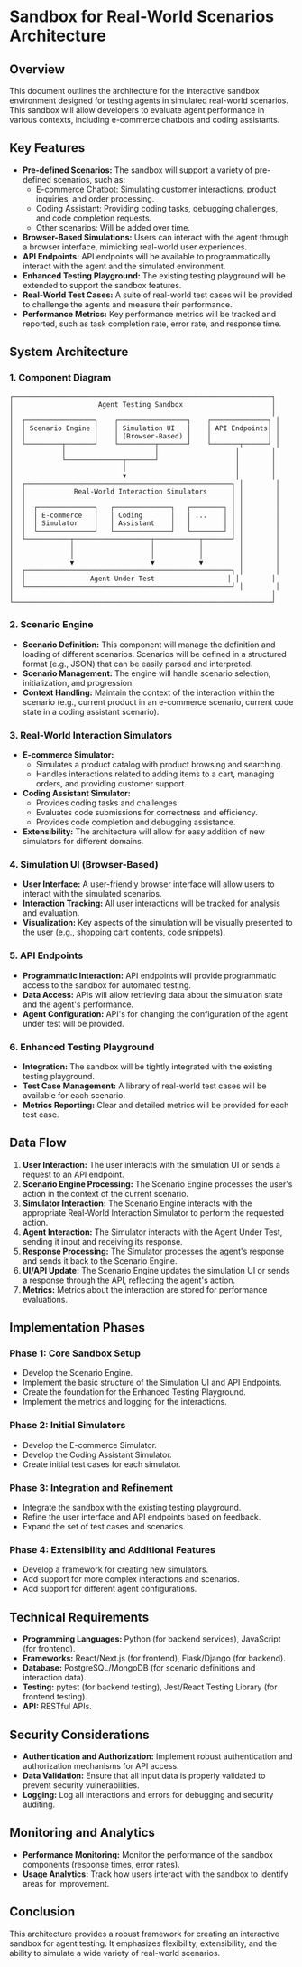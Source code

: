 # Sandbox for Real-World Scenarios Architecture

## Overview

This document outlines the architecture for the interactive sandbox environment designed for testing agents in simulated real-world scenarios. This sandbox will allow developers to evaluate agent performance in various contexts, including e-commerce chatbots and coding assistants.

## Key Features

*   **Pre-defined Scenarios:** The sandbox will support a variety of pre-defined scenarios, such as:
    *   E-commerce Chatbot: Simulating customer interactions, product inquiries, and order processing.
    *   Coding Assistant: Providing coding tasks, debugging challenges, and code completion requests.
    *   Other scenarios: Will be added over time.
*   **Browser-Based Simulations:** Users can interact with the agent through a browser interface, mimicking real-world user experiences.
*   **API Endpoints:** API endpoints will be available to programmatically interact with the agent and the simulated environment.
*   **Enhanced Testing Playground:** The existing testing playground will be extended to support the sandbox features.
*   **Real-World Test Cases:** A suite of real-world test cases will be provided to challenge the agents and measure their performance.
*   **Performance Metrics:** Key performance metrics will be tracked and reported, such as task completion rate, error rate, and response time.

## System Architecture

### 1. Component Diagram
```
┌────────────────────────────────────────────────────────────────┐
│                     Agent Testing Sandbox                      │
│                                                                │
│  ┌─────────────────┐    ┌─────────────────┐    ┌──────────────┐ │
│  │ Scenario Engine │    │ Simulation UI   │    │ API Endpoints│ │
│  │                 │    │ (Browser-Based) │    │              │ │
│  └─────────┬───────┘    └─────────┬───────┘    └───────┬──────┘ │
│            │                      │                   │        │
│            └──────────────┬───────┘                   │        │
│                           │                           │        │
│                           ▼                           │        │
│  ┌───────────────────────────────────────────────────┐ │        │
│  │            Real-World Interaction Simulators      │ │        │
│  │                                                   │ │        │
│  │  ┌──────────────┐   ┌──────────────┐   ┌────────┐ │ │        │
│  │  │ E-commerce   │   │ Coding       │   │ ...    │ │ │        │
│  │  │ Simulator    │   │ Assistant    │   │        │ │ │        │
│  │  └──────────────┘   └──────────────┘   └────────┘ │ │        │
│  └───────────┬───────────────────┬───────────┬───────┘ │        │
│              │                   │           │         │        │
│              │                   │           │         │        │
│              ▼                   ▼           ▼         │        │
│  ┌───────────────────────────────────────────────────┐ │        │
│  │                Agent Under Test                  │ │        │
│  └───────────────────────────────────────────────────┘ │        │
│                                                                │
└────────────────────────────────────────────────────────────────┘
```
### 2. Scenario Engine

*   **Scenario Definition:** This component will manage the definition and loading of different scenarios. Scenarios will be defined in a structured format (e.g., JSON) that can be easily parsed and interpreted.
*   **Scenario Management:** The engine will handle scenario selection, initialization, and progression.
*   **Context Handling:** Maintain the context of the interaction within the scenario (e.g., current product in an e-commerce scenario, current code state in a coding assistant scenario).

### 3. Real-World Interaction Simulators

*   **E-commerce Simulator:**
    *   Simulates a product catalog with product browsing and searching.
    *   Handles interactions related to adding items to a cart, managing orders, and providing customer support.
*   **Coding Assistant Simulator:**
    *   Provides coding tasks and challenges.
    *   Evaluates code submissions for correctness and efficiency.
    *   Provides code completion and debugging assistance.
*   **Extensibility:** The architecture will allow for easy addition of new simulators for different domains.

### 4. Simulation UI (Browser-Based)

*   **User Interface:** A user-friendly browser interface will allow users to interact with the simulated scenarios.
*   **Interaction Tracking:** All user interactions will be tracked for analysis and evaluation.
*   **Visualization:** Key aspects of the simulation will be visually presented to the user (e.g., shopping cart contents, code snippets).

### 5. API Endpoints

*   **Programmatic Interaction:** API endpoints will provide programmatic access to the sandbox for automated testing.
*   **Data Access:** APIs will allow retrieving data about the simulation state and the agent's performance.
* **Agent Configuration:** API's for changing the configuration of the agent under test will be provided.

### 6. Enhanced Testing Playground

*   **Integration:** The sandbox will be tightly integrated with the existing testing playground.
*   **Test Case Management:** A library of real-world test cases will be available for each scenario.
*   **Metrics Reporting:** Clear and detailed metrics will be provided for each test case.

## Data Flow

1.  **User Interaction:** The user interacts with the simulation UI or sends a request to an API endpoint.
2.  **Scenario Engine Processing:** The Scenario Engine processes the user's action in the context of the current scenario.
3.  **Simulator Interaction:** The Scenario Engine interacts with the appropriate Real-World Interaction Simulator to perform the requested action.
4.  **Agent Interaction:** The Simulator interacts with the Agent Under Test, sending it input and receiving its response.
5.  **Response Processing:** The Simulator processes the agent's response and sends it back to the Scenario Engine.
6.  **UI/API Update:** The Scenario Engine updates the simulation UI or sends a response through the API, reflecting the agent's action.
7. **Metrics:** Metrics about the interaction are stored for performance evaluations.

## Implementation Phases

### Phase 1: Core Sandbox Setup

*   Develop the Scenario Engine.
*   Implement the basic structure of the Simulation UI and API Endpoints.
*   Create the foundation for the Enhanced Testing Playground.
* Implement the metrics and logging for the interactions.

### Phase 2: Initial Simulators

*   Develop the E-commerce Simulator.
*   Develop the Coding Assistant Simulator.
*   Create initial test cases for each simulator.

### Phase 3: Integration and Refinement

*   Integrate the sandbox with the existing testing playground.
*   Refine the user interface and API endpoints based on feedback.
*   Expand the set of test cases and scenarios.

### Phase 4: Extensibility and Additional Features

*   Develop a framework for creating new simulators.
*   Add support for more complex interactions and scenarios.
* Add support for different agent configurations.

## Technical Requirements

*   **Programming Languages:** Python (for backend services), JavaScript (for frontend).
*   **Frameworks:** React/Next.js (for frontend), Flask/Django (for backend).
*   **Database:** PostgreSQL/MongoDB (for scenario definitions and interaction data).
*   **Testing:** pytest (for backend testing), Jest/React Testing Library (for frontend testing).
*   **API:** RESTful APIs.

## Security Considerations

*   **Authentication and Authorization:** Implement robust authentication and authorization mechanisms for API access.
*   **Data Validation:** Ensure that all input data is properly validated to prevent security vulnerabilities.
*   **Logging:** Log all interactions and errors for debugging and security auditing.

## Monitoring and Analytics

*   **Performance Monitoring:** Monitor the performance of the sandbox components (response times, error rates).
*   **Usage Analytics:** Track how users interact with the sandbox to identify areas for improvement.

## Conclusion

This architecture provides a robust framework for creating an interactive sandbox for agent testing. It emphasizes flexibility, extensibility, and the ability to simulate a wide variety of real-world scenarios.